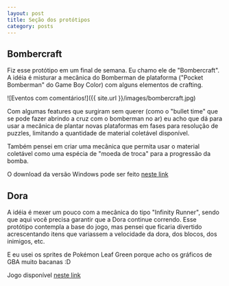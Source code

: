 ```yaml
---
layout: post
title: Seção dos protótipos
category: posts
---
```

<section class="content">

<h1> Bombercraft </h1>

Fiz esse protótipo em um final de semana. Eu chamo ele de "Bombercraft". A idéia é misturar a mecânica do Bomberman de plataforma ("Pocket Bomberman" do Game Boy Color) com alguns elementos de crafting. 

![Eventos com comentários!]({{ site.url }}/images/bombercraft.jpg)

Com algumas features que surgiram sem querer (como o "bullet time" que se pode fazer abrindo a cruz com o bomberman no ar) eu acho que dá para usar a mecânica de plantar novas plataformas em fases para resolução de puzzles, limitando a quantidade de material coletável disponível.

Também pensei em criar uma mecânica que permita usar o material coletável como uma espécia de "moeda de troca" para a progressão da bomba.

O download da versão Windows pode ser feito <a href="http://esponja92.github.io/bombercraft/exe/bombercraft.rar"> neste link </a> 

<h1> Dora </h1>

A idéia é mexer um pouco com a mecânica do tipo "Infinity Runner", sendo que aqui você precisa garantir que a Dora continue correndo. Esse protótipo contempla a base do jogo, mas pensei que ficaria divertido acrescentando itens que variassem a velocidade da dora, dos blocos, dos inimigos, etc.

E eu usei os sprites de Pokémon Leaf Green porque acho os gráficos de GBA muito bacanas :D

Jogo disponível <a href="https://esponja92.github.io/dora/html5/"> neste link </a> 

</section>


